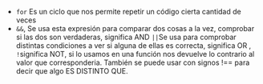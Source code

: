 * `for` 
Es un ciclo que nos permite repetir un código cierta cantidad de veces
* `&&`, Se usa esta expresión para comparar dos cosas a la vez, comprobar si las dos son verdaderas, significa AND
`||`Se usa para comprobar distintas condiciones a ver si alguna de ellas es correcta, significa OR
, `!`significa NOT, si lo usamos en una función nos devuelve lo contrario al valor que corresponderia. También se puede usar con signos !== para decir que algo ES DISTINTO QUE.